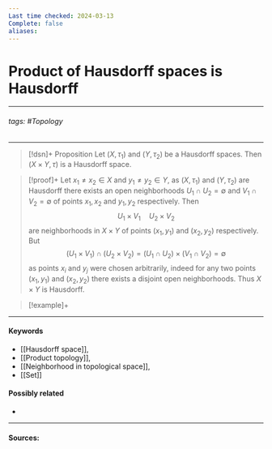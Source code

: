```yaml
---
Last time checked: 2024-03-13
Complete: false
aliases:
---
```

# Product of Hausdorff spaces is Hausdorff
***
###### tags: #Topology 
***
>[!dsn]+ Proposition
>Let $(X,\tau_{1})$ and $(Y,\tau_{2})$ be a Hausdorff spaces. Then $(X\times Y,\tau)$ is a Hausdorff space.

>[!proof]+
>Let $x_{1}\ne x_{2}\in X$ and $y_{1}\ne y_{2}\in Y$, as $(X,\tau_{1})$ and $(Y,\tau_{2})$ are Hausdorff there exists an open neighborhoods $U_{1}\cap U_{2}=\emptyset$ and $V_{1}\cap V_{2}=\emptyset$ of points $x_{1},x_{2}$ and $y_{1},y_{2}$ respectively.
>Then
>$$U_{1}\times V_{1}\quad U_{2}\times V_{2}$$
>are neighborhoods in $X\times Y$ of points $(x_{1},y_{1})$ and $(x_{2},y_{2})$ respectively. But
>$$(U_{1}\times V_{1})\cap(U_{2}\times V_{2})=(U_{1}\cap U_{2})\times(V_{1}\cap V_{2})=\emptyset$$
>as points $x_{i}$ and $y_{j}$ were chosen arbitrarily, indeed for any two points $(x_{1},y_{1})$ and $(x_{2},y_{2})$ there exists a disjoint open neighborhoods. Thus $X\times Y$ is Hausdorff. 

>[!example]+ 
>
***
#### Keywords
- [[Hausdorff space]],
- [[Product topology]],
- [[Neighborhood in topological space]],
- [[Set]]
#### Possibly related
- 
***
#### Sources: